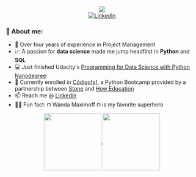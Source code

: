 <div>
    <div align=center>
        <img src ="https://readme-typing-svg.herokuapp.com?font=Architects+Daughter&color=000000&size=30&lines=Hey+there!+I'm+Thárcyla+👋">
    </div>
    <div align=center>
        <a href="https://www.linkedin.com/in/tharcylamourao/"><img src="https://img.shields.io/badge/Linkedin-0077b5?style=flat&logo=linkedin" alt="LinkedIn" /></a>
    </div>
</div>

### 🎯 About me:

- 📢 Over four years of experience in Project Management
- 📈 A passion for **data science** made me jump headfirst in **Python** and **SQL**
- 💻 Just finished Udacity's [Programming for Data Science with Python Nanodegree](https://graduation.udacity.com/confirm/LPVKRAW5)
- 🚀 Currently enrolled in [Código[s]](https://sites.google.com/stone.com.br/stonetech/cursos/c%C3%B3digos), a Python Bootcamp provided by a partnership between
[Stone](https://www.stone.com.br/) and [How Education](https://howedu.com.br/)
- 📫 Reach me @ [Linkedin](https://www.linkedin.com/in/tharcylamourao/)
- 🦸‍♀️ Fun fact: ᱬ Wanda Maximoff ᱬ is my favorite superhero

<div align=center>
    <a href="https://github.com/tharcyla">
        <img height="150em" align="center" src="https://github-readme-stats.vercel.app/api?username=tharcyla&show_icons=true&count_private=true&theme=tokyonight"/>
        <img height="150em" align="center" src="https://github-readme-stats.vercel.app/api/top-langs/?username=tharcyla&layout=compact&theme=tokyonight"/>
    </a>
</div>